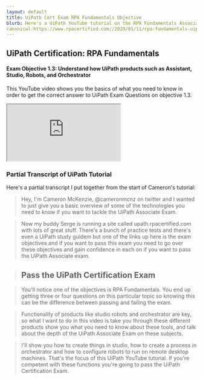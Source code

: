 ```yaml
---
layout: default
title: UiPath Cert Exam RPA Fundamentals Objective
blurb: Here's a UiPath YouTube tutorial on the RPA Fundamentals Associate Exam objective.
canonical:https://www.rpacertified.com//2020/01/11/rpa-fundamentals-uipath-cert-objective.html
---
```


## UiPath Certification: RPA Fundamentals
#### Exam Objective 1.3: Understand how UiPath products such as Assistant, Studio, Robots, and Orchestrator

This YouTube video shows you the basics of what you need to know in order to get the correct answer to UiPath Exam Questions on objective 1.3.
     
<div class="embed-responsive embed-responsive-16by9">
<iframe class="embed-responsive-item" src="https://www.youtube.com/embed/X2AGYqIy4kk"></iframe>
</div>

### Partial Transcript of UiPath Tutorial

Here's a partial transcript I put together from the start of Cameron's tutorial:

> Hey, I'm Cameron McKenzie,  @cameronmcnz on twitter and I wanted to just give you a basic overview of some of the technologies you need to know if you want to tackle the UiPath Associate Exam. 

> Now my buddy Serge is running a site called upath.rpacertified.com with lots of great stuff. There's a bunch of practice tests and there's even a UiPath study guidem but one of the links up here is the exam objectives and if you want to pass this exam you need to go over these objectives and gain confidence in each on if you want to pass the UiPath Associate exam. 

> ## Pass the UiPath Certification Exam

>  You'll notice one of the objectives is RPA Fundamentals. You end up getting three or four questions on this particular topic so knowing this can be the difference between passing and failing the exam.  

>  Functionality of products like studio robots and orchestrator are key, so what I want to do in this video is take you through these different products show you what you need to know about these tools, and talk about the depth of the UiPath Associate Exam on these subjects. 

>  I'll show you how to create things in studio, how to create a process in orchestrator and how to configure robots to run on remote desktop machines. That's the focus of this UiPath YouTube tutorial. If you're competent with these functions you're going to pass the UiPath Certification Exam.
